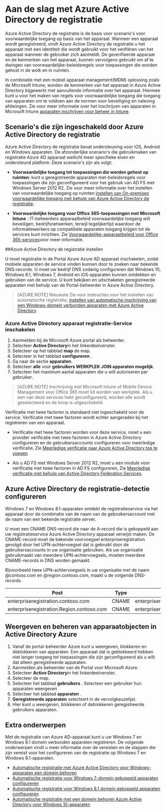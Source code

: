 <properties
    pageTitle="Azure Active Directory de registratie overzicht | Microsoft Azure"
    description="is de basis voor scenario's voor voorwaardelijke toegang op basis van het apparaat. Wanneer een apparaat wordt geregistreerd, bepalingen Azure Active Directory de registratie in het apparaat met een identiteit die wordt gebruikt voor het verifiëren van het apparaat wanneer de gebruiker zich aanmeldt."
    services="active-directory"
    keywords="de registratie, de registratie inschakelen, de registratie en MDM"
    documentationCenter=""
    authors="femila"
    manager="swadhwa"
    editor=""/>

<tags
    ms.service="active-directory"
    ms.workload="identity"
    ms.tgt_pltfrm="na"
    ms.devlang="na"
    ms.topic="get-started-article"
    ms.date="09/27/2016"
    ms.author="Markvi"/>

# <a name="get-started-with-azure-active-directory-device-registration"></a>Aan de slag met Azure Active Directory de registratie

Azure Active Directory de registratie is de basis voor scenario's voor voorwaardelijke toegang op basis van het apparaat. Wanneer een apparaat wordt geregistreerd, vindt Azure Active Directory de registratie u het apparaat met een identiteit die wordt gebruikt voor het verifiëren van het apparaat wanneer de gebruiker zich aanmeldt. De geverifieerde apparaat en de kenmerken van het apparaat, kunnen vervolgens gebruikt om af te dwingen van voorwaardelijke-beleidsregels voor toepassingen die worden gehost in de wolk en in ruimten.

In combinatie met een mobiel apparaat management(MDM) oplossing zoals de Microsoft Intune, worden de kenmerken van het apparaat in Azure Active Directory bijgewerkt met aanvullende informatie over het apparaat. Hiermee kunt u voor het maken van regels voor voorwaardelijke toegang die toegang van apparaten om te voldoen aan de normen voor beveiliging en naleving afdwingen. Zie voor meer informatie over het inschrijven van apparaten in Microsoft Intune [apparaten inschrijven voor beheer in Intune](https://docs.microsoft.com/intune/deploy-use/enroll-devices-in-microsoft-intune).

## <a name="scenarios-enabled-by-azure-active-directory-device-registration"></a>Scenario's die zijn ingeschakeld door Azure Active Directory de registratie

Azure Active Directory de registratie bevat ondersteuning voor iOS, Android en Windows apparaten. De afzonderlijke scenario's die gebruikmaken van registratie Azure AD apparaat wellicht meer specifieke eisen en ondersteund platform. Deze scenario's zijn als volgt:

- **Voorwaardelijke toegang tot toepassingen die worden gehost op ruimten**: kunt u geregistreerde apparaten met-beleidsregels voor toepassingen die zijn geconfigureerd voor het gebruik van AD FS met Windows Server 2012 R2. Zie voor meer informatie over het instellen van voorwaardelijke toegang op ruimten [instellen van On-premises voorwaardelijke toegang met behulp van Azure Active Directory de registratie](active-directory-conditional-access-on-premises-setup.md).

- **Voorwaardelijke toegang voor Office 365-toepassingen met Microsoft Intune** : IT-beheerders apparaatbeleid voorwaardelijke toegang wilt beveiligen, bedrijfsnetwerken, terwijl tegelijkertijd waardoor de informatiewerkers op compatibele apparaten toegang krijgen tot de services kunt inrichten. Zie [Voorwaardelijke-apparaatbeleid voor Office 365-services](active-directory-conditional-access-device-policies.md)voor meer informatie.

##<a name="setting-up-azure-active-directory-device-registration"></a>Azure Active Directory de registratie instellen

U moet registratie in de Portal Azure Azure AD apparaat inschakelen, zodat mobiele apparaten de service vinden kunnen door te zoeken naar bekende DNS-records. U moet uw bedrijf DNS zodanig configureren dat Windows 10, Windows 8.1, Windows 7, Android en iOS-apparaten kunnen ontdekken en gebruiken van de service.
U kunt bekijken en uitschakelen geregistreerde apparaten met behulp van de Portal-beheerder in Azure Active Directory.

>[AZURE.NOTE]
 Nieuwste Zie voor instructies voor het instellen van automatische registratie, [instellen van automatische inschrijving van een Windows-domein verbonden apparaten met Azure Active Directory](active-directory-conditional-access-automatic-device-registration-setup.md).

### <a name="enable-azure-active-directory-device-registration-service"></a>Azure Active Directory apparaat registratie-Service inschakelen

1. Aanmelden bij de Microsoft Azure portal als beheerder.
2. Selecteer **Active Directory**in het linkerdeelvenster.
3. Selecteer op het tabblad **map** de map.
4. Selecteer in het tabblad **configureren** .
5. Ga naar de sectie **apparaten**.
6. Selecteer **alle** voor **gebruikers WERKPLEK JOIN apparaten mogelijk**.
7. Selecteer het maximum aantal apparaten die u wilt autoriseren per gebruiker.

>[AZURE.NOTE]
>Inschrijving met Microsoft Intune of Mobile Device Management voor Office 365 moet lid worden van werkplek. Als u een van deze services hebt geconfigureerd, worden alle wordt geselecteerd en de knop is uitgeschakeld.

Verificatie met twee factoren is standaard niet ingeschakeld voor de service. Verificatie met twee factoren wordt echter aangeraden bij het registreren van een apparaat.

- Verificatie met twee factoren worden voor deze service, moet u een provider verificatie met twee factoren in Azure Active Directory configureren en de gebruikersaccounts configureren voor meerledige verificatie, Zie [Meerledige verificatie naar Azure Active Directory toe te voegen](../multi-factor-authentication/multi-factor-authentication-get-started-cloud.md)

- Als u AD FS met Windows Server 2012 R2, moet u een module voor verificatie met twee factoren in AD FS configureren, Zie [Meerledige verificatie met behulp van Active Directory Federation Services](../multi-factor-authentication/multi-factor-authentication-get-started-server.md).

## <a name="configure-azure-active-directory-device-registration-discovery"></a>Azure Active Directory de registratie-detectie configureren
Windows 7 en Windows 8.1-apparaten ontdekt de registratieservice via het apparaat door de combinatie van de naam van de gebruikersaccount met de naam van een bekende registratie server.

U moet een CNAME DNS-record die naar de A-record die is gekoppeld aan uw registratieservice Azure Active Directory apparaat verwijst maken. De CNAME-record moet de bekende voorvoegsel enterpriseregistration gevolgd door het UPN-achtervoegsel dat is gebruikt door de gebruikersaccounts in uw organisatie gebruiken. Als uw organisatie gebruikmaakt van meerdere UPN-achtervoegsels, moeten meerdere CNAME-records in DNS worden gemaakt.

Bijvoorbeeld twee UPN-achtervoegsels in uw organisatie met de naam @contoso.com en @region.contoso.com, maakt u de volgende DNS-records.

| Post                                     | Type  | Adres                            |
|-------------------------------------------|-------|------------------------------------|
| enterpriseregistration.contoso.com        | CNAME | enterpriseregistration.Windows.NET |
| enterpriseregistration.Region.contoso.com | CNAME | enterpriseregistration.Windows.NET |

## <a name="view-and-manage-device-objects-in-azure-active-directory"></a>Weergeven en beheren van apparaatobjecten in Active Directory Azure
1. Vanaf de portal-beheerder Azure kunt u weergeven, blokkeren en deblokkeren van apparaten. Een apparaat dat is geblokkeerd hebben niet langer toegang tot toepassingen die zijn geconfigureerd als u wilt dat alleen geregistreerde apparaten.
2. Aanmelden als beheerder van de Portal voor Microsoft Azure.
3. Selecteer **Active Directory**in het linkerdeelvenster.
4. Selecteer de map.
5. Selecteer het tabblad **gebruikers** . Selecteer een gebruiker hun apparaten weergeven
6. Selecteer het tabblad **apparaten** .
7. **Geregistreerde apparaten** selecteert in de vervolgkeuzelijst.
8. Hier kunt u weergeven, blokkeren of deblokkeren geregistreerde gebruikers apparaten.

## <a name="additional-topics"></a>Extra onderwerpen

Met de registratie van Azure AD-apparaat kunt u uw Windows 7 en Windows 8.1 domein verbonden apparaten registreren. De volgende onderwerpen vindt u meer informatie over de vereisten en de stappen die zijn vereist voor het configureren van de registratie op Windows 7 en Windows 8.1-apparaten.

- [Automatische registratie met Azure Active Directory voor Windows-apparaten een domein behoren](active-directory-conditional-access-automatic-device-registration.md)
- [Automatische registratie voor Windows 7-domein gekoppeld apparaten configureren](active-directory-conditional-access-automatic-device-registration-windows7.md)
- [Automatische registratie voor Windows 8.1 domein gekoppeld apparaten configureren](active-directory-conditional-access-automatic-device-registration-windows-8-1.md)
- [Automatische registratie met een domein behoren Azure Active Directory voor Windows 10-apparaten](active-directory-azureadjoin-devices-group-policy.md)
